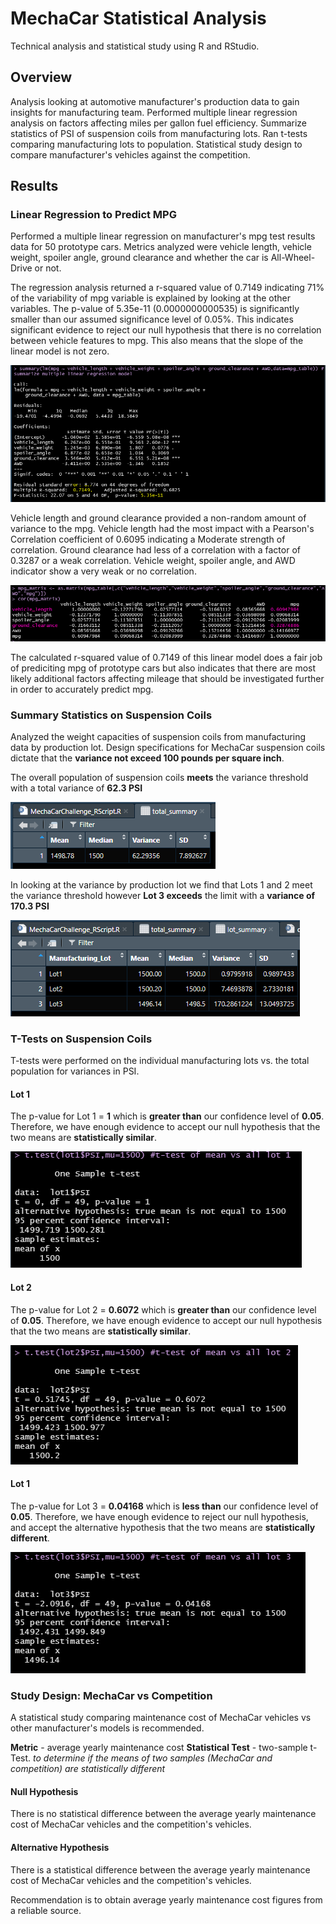 # MechaCar Statistical Analysis
 Technical analysis and statistical study using R and RStudio.
 
## Overview
Analysis looking at automotive manufacturer's production data to gain insights for manufacturing team. Performed multiple linear regression analysis on factors affecting miles per gallon fuel efficiency. Summarize statistics of PSI of suspension coils from manufacturing lots. Ran t-tests comparing manufacturing lots to population. Statistical study design to compare manufacturer's vehicles against the competition.

## Results

### Linear Regression to Predict MPG

Performed a multiple linear regression on manufacturer's mpg test results data for 50 prototype cars. Metrics analyzed were vehicle length, vehicle weight, spoiler angle, ground clearance and whether the car is All-Wheel-Drive or not.  

The regression analysis returned a r-squared value of 0.7149 indicating 71% of the variability of mpg variable is explained by looking at the other variables. The p-value of 5.35e-11 (0.0000000000535) is significantly smaller than our assumed significance level of 0.05%. This indicates significant evidence to reject our null hypothesis that there is no correlation between vehicle features to mpg. This also means that the slope of the linear model is not zero.

![mpg](/images/summary_mpg_multi_lin_reg.png)

Vehicle length and ground clearance provided a non-random amount of variance to the mpg. Vehicle length had the most impact with a Pearson's Correlation coefficient of 0.6095 indicating a Moderate strength of correlation. Ground clearance had less of a correlation with a factor of 0.3287 or a weak correlation. Vehicle weight, spoiler angle, and AWD indicator show a very weak or no correlation.

![mpg_cor](/images/mpg_cor.png)

The calculated r-squared value of 0.7149 of this linear model does a fair job of prediciting mpg of prototype cars but also indicates that there are most likely additional factors affecting mileage that should be investigated further in order to accurately predict mpg.

### Summary Statistics on Suspension Coils

Analyzed the weight capacities of suspension coils from manufacturing data by production lot. Design specifications for MechaCar suspension coils dictate that the **variance not exceed 100 pounds per square inch**.

The overall population of suspension coils **meets** the variance threshold with a total variance of **62.3 PSI**

![summary_coils](/images/coil_summary.png)

In looking at the variance by production lot we find that Lots 1 and 2 meet the variance threshold however **Lot 3 exceeds** the limit with a **variance of 170.3 PSI**

![summary_coils_lot](/images/coil_lot_summary.png)

### T-Tests on Suspension Coils

T-tests were performed on the individual manufacturing lots vs. the total population for variances in PSI.

#### Lot 1

The p-value for Lot 1 = **1** which is **greater than** our confidence level of **0.05**. Therefore, we have enough evidence to accept our null hypothesis that the two means are **statistically similar**.

![ttest_lot1](/images/t_test_lot1.png)

#### Lot 2

The p-value for Lot 2 = **0.6072** which is **greater than** our confidence level of **0.05**. Therefore, we have enough evidence to accept our null hypothesis that the two means are **statistically similar**.

![ttest_lot2](/images/t_test_lot2.png)

#### Lot 1

The p-value for Lot 3 = **0.04168** which is **less than** our confidence level of **0.05**. Therefore, we have enough evidence to reject our null hypothesis, and accept the alternative hypothesis that the two means are **statistically different**.

![ttest_lot3](/images/t_test_lot3.png)


### Study Design: MechaCar vs Competition

A statistical study comparing maintenance cost of MechaCar vehicles vs other manufacturer's models is recommended.

**Metric** - average yearly maintenance cost
**Statistical Test** - two-sample t-Test. *to determine if the means of two samples (MechaCar and competition) are statistically different*

#### Null Hypothesis
There is no statistical difference between the average yearly maintenance cost of MechaCar vehicles and the competition's vehicles.
#### Alternative Hypothesis
There is a statistical difference between the average yearly maintenance cost of MechaCar vehicles and the competition's vehicles.

Recommendation is to obtain average yearly maintenance cost figures from a reliable source.
